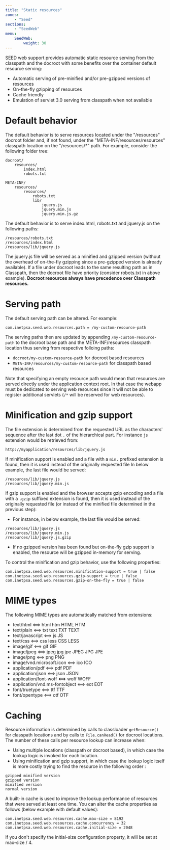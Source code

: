 ```yaml
---
title: "Static resources"
zones:
    - "Seed"
sections:
    - "SeedWeb"
menu:
    SeedWeb:
        weight: 30
---
```


SEED web support provides automatic static resource serving from the classpath and the docroot with some benefits
over the container default resource serving:

* Automatic serving of pre-minified and/or pre-gzipped versions of resources
* On-the-fly gzipping of resources
* Cache friendly
* Emulation of servlet 3.0 serving from classpath when not available

# Default behavior

The default behavior is to serve resources located under the "/resources" docroot folder and, if not found, under the
"META-INF/resources/resources" classpath location on the "/resources/*" path. For example, consider the following folder tree:

    docroot/
        resources/
            index.html
            robots.txt
            
    META-INF/
        resources/
            resources/
                robots.txt
                lib/
                    jquery.js
                    jquery.min.js
                    jquery.min.js.gz
                    
The default behavior is to serve index.html, robots.txt and jquery.js on the following paths:

    /resources/robots.txt
    /resources/index.html
    /resources/lib/jquery.js
    
The jquery.js file will be served as a minified and gzipped version (without the overhead of on-the-fly gzipping since
a pre-gzipped version is already available). If a file under docroot leads to the same resulting path as in Classpath, 
then the docroot file have priority (consider robots.txt in above example). **Docroot resources always have precedence over Classpath resources.**

# Serving path

The default serving path can be altered. For example:
    
    com.inetpsa.seed.web.resources.path = /my-custom-resource-path

The serving paths then are updated by appending `/my-custom-resource-path` to the docroot base path and the META-INF/resources
classpath location thus serving from respective folloing paths:

* `docroot/my-custom-resource-path` for docroot based resources
* `META-INF/resources/my-custom-resource-path` for classpath based resources

Note that specifying an empty resource path would mean that resources are served directly under the application context root.
In that case the webapp must be dedicated to serving web resources since it will not be able to register additional
servlets (`/*` will be reserved for web resources).


# Minification and gzip support

The file extension is determined from the requested URL as the characters' sequence after the last dot `.` of the hierarchical part. For instance `js` extension would be retrieved from: 

    http://myapplication/resources/lib/jquery.js

If minification support is enabled and a file with a `min.` prefixed extension is found, then it is used instead of the originally requested file
In below example, the last file would be served:
    
    /resources/lib/jquery.js
    /resources/lib/jquery.min.js

If gzip support is enabled and the browser accepts gzip encoding and a file with a `.gzip` suffixed extension is found, 
then it is used instead of the originally requested file (or instead of the minified file determined in the previous step):

* For instance, in below example, the last file would be served:
```
/resources/lib/jquery.js
/resources/lib/jquery.min.js
/resources/lib/jquery.js.gzip
```

* If no gzipped version has been found but on-the-fly gzip support is enabled, the resource will be gzipped in-memory for serving.

To control the minification and gzip behavior, use the following properties:

    com.inetpsa.seed.web.resources.minification-support = true | false
    com.inetpsa.seed.web.resources.gzip-support = true | false
    com.inetpsa.seed.web.resources.gzip-on-the-fly = true | false


# MIME types

The following MIME types are automatically matched from extensions:

* text/html				            <==>    html htm HTML HTM
* text/plain				        <==>    txt text TXT TEXT
* text/javascript                   <==>    js JS
* text/css                          <==>    css less CSS LESS
* image/gif				            <==>    gif GIF
* image/jpeg				        <==>    jpeg jpg jpe JPEG JPG JPE
* image/png                         <==>    png PNG
* image/vnd.microsoft.icon          <==>    ico ICO
* application/pdf                   <==>    pdf PDF
* application/json                  <==>    json JSON
* application/font-woff             <==>    woff WOFF
* application/vnd.ms-fontobject     <==>    eot EOT
* font/truetype                     <==>    ttf TTF
* font/opentype                     <==>    otf OTF

# Caching

Resource information is determined by calls to classloader `getResource()` for classpath locations and by calls to
`File.canRead()` for docroot locations. The number of these calls per resource lookup can increase when:

* Using multiple locations (classpath or docroot based), in which case the lookup logic is invoked for each location.
* Using minification and gzip support, in which case the lookup logic itself is more costly trying to find
  the resource in the following order : 
```  
gzipped minified version 
gzipped version 
minified version 
normal version    
```

A built-in cache is used to improve the lookup performance of resources that were served at least one time. You can
alter the cache properties as follows (below example with default values):

    com.inetpsa.seed.web.resources.cache.max-size = 8192
    com.inetpsa.seed.web.resources.cache.concurrency = 32
    com.inetpsa.seed.web.resources.cache.initial-size = 2048

If you don't specify the initial-size configuration property, it will be set at max-size / 4.